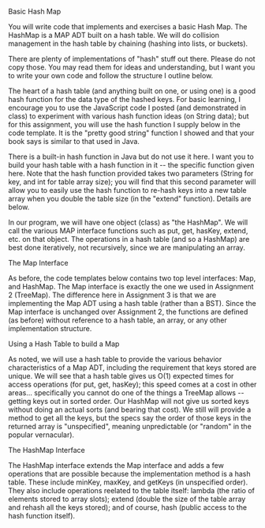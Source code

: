Basic Hash Map

You will write code that implements and exercises a basic Hash Map. The HashMap is a MAP ADT built on a hash table. We will do collision management in the hash table by chaining (hashing into lists, or buckets).

There are plenty of implementations of "hash" stuff out there. Please do not copy those. You may read them for ideas and understanding, but I want you to write your own code and follow the structure I outline below.

The heart of a hash table (and anything built on one, or using one) is a good hash function for the data type of the hashed keys. For basic learning, I encourage you to use the JavaScript code I posted (and demonstrated in class) to experiment with various hash function ideas (on String data); but for this assignment, you will use the hash function I supply below in the code template. It is the "pretty good string" function I showed and that your book says is similar to that used in Java.

There is a built-in hash function in Java but do not use it here. I want you to build your hash table with a hash function in it -- the specific function given here. Note that the hash function provided takes two parameters (String for key, and int for table array size); you will find that this second parameter will allow you to easily use the hash function to re-hash keys into a new table array when you double the table size (in the "extend" function). Details are below.

In our program, we will have one object (class) as "the HashMap". We will call the various MAP interface functions such as put, get, hasKey, extend, etc. on that object. The operations in a hash table (and so a HashMap) are best done iteratively, not recursively, since we are manipulating an array.

The Map Interface

As before, the code templates below contains two top level interfaces: Map, and HashMap. The Map interface is exactly the one we used in Assignment 2 (TreeMap). The difference here in Assignment 3 is that we are implementing the Map ADT using a hash table (rather than a BST). Since the Map interface is unchanged over Assignment 2, the functions are defined (as before) without reference to a hash table, an array, or any other implementation structure.

Using a Hash Table to build a Map

As noted, we will use a hash table to provide the various behavior characteristics of a Map ADT, including the requirement that keys stored are unique. We will see that a hash table gives us O(1) expected times for access operations (for put, get, hasKey); this speed comes at a cost in other areas... specifically you cannot do one of the things a TreeMap allows -- getting keys out in sorted order. Our HashMap will not give us sorted keys without doing an actual sorts (and bearing that cost). We still will provide a method to get all the keys, but the specs say the order of those keys in the returned array is "unspecified", meaning unpredictable (or "random" in the popular vernacular).

The HashMap Interface

The HashMap interface extends the Map interface and adds a few operations that are possible because the implementation method is a hash table. These include minKey, maxKey, and getKeys (in unspecified order). They also include operations reelated to the table itself: lambda (the ratio of elements stored to array slots); extend (double the size of the table array and rehash all the keys stored); and of course, hash (public access to the hash function itself).


